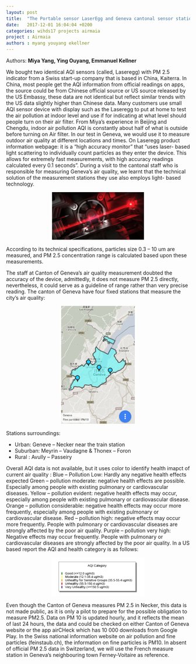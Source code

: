 ```yaml
---
layout: post
title:  "The Portable sensor LaserEgg and Geneva cantonal sensor stations"
date:   2017-12-01 16:04:04 +0200
categories: wihds17 projects airmaia
project : Airmaia
authors : myang youyang ekellner
---
```


Authors: **Miya Yang, Ying Ouyang, Emmanuel Kellner**

We bought two identical AQI sensors (called, Laseregg) with PM 2.5 indicator from a Swiss
start-up company that is based in China, Kaiterra. In China, most people get the AQI
information from official readings on apps, the source could be from Chinese official source or
US source released by the US Embassy, these data are not identical but reflect similar trends
with the US data slightly higher than Chinese data. Many customers use small AQI sensor
device with display such as the Laseregg to put at home to test the air pollution at indoor level
and use if for indicating at what level should people turn on their air filter. From Miya’s
experience in Beijing and Chengdu, indoor air pollution AQI is constantly about half of what is
outside before turning on Air filter. In our test in Geneva, we would use it to measure outdoor
air quality at different locations and times.
On Laseregg product information webpage: it is a “high accuracy monitor” that “uses laser-
based light scattering to individually count particles as they enter the device. This allows for
extremely fast measurements, with high accuracy readings calculated every 0.1 seconds”.
During a visit to the cantonal staff who is responsible for measuring Geneva’s air quality, we
learnt that the technical solution of the measurement stations they use also employs light-
based technology.

<center><img src="/images/airmaia-laser-sensor.png" alt="" width="50%"></center>

According to its technical specifications, particles size 0.3 – 10 um are measured, and PM 2.5
concentration range is calculated based upon these measurements.

The staff at Canton of Geneva’s air quality measurement doubted the accuracy of the device,
admittedly, it does not measure PM 2.5 directly, nevertheless, it could serve as a guideline of
range rather than very precise reading.
The canton of Geneva have four fixed stations that measure the city’s air quality:

<center><img src="/images/airmaia-stations.png" alt="" width="40%"></center>

Stations surroundings:
- Urban: Geneve – Necker near the train station
- Suburban: Meyrin – Vaudagne & Thonex – Foron
- Rural : Avully – Passeiry

Overall AQI data is not available, but it uses color to identify health imapct of current air
quality :
Blue – Pollution Low: Hardly any negative health effects expected
Green – pollution moderate: negative health effects are possible. Especially among people
with existing pulmonary or cardiovascular diseases.
Yellow – pollution evident: negative health effects may occur, especially among people with
existing pulmonary or cardiovascular disease.
Orange – pollution considerable: negative health effects may occur more frequently,
especially among people with existing pulmonary or cardiovascular disease.
Red – pollution high: negative effects may occur more frequently. People with pulmonary or
cardiovascular diseases are strongly affected by the poor air quality.
Purple – pollution very high: Negative effects may occur frequently. People with pulmonary or
cardiovascular diseases are strongly affected by the poor air quality.
In a US based report the AQI and health category is as follows:

<center><img src="/images/airmaia-AQI.png" alt="" width="50%"></center>

Even though the Canton of Geneva measures PM 2.5 in Necker, this data is not made
public, as it is only a pilot to prepare for the possible obligation to measure PM2.5. Data on PM 10 is updated hourly, and it
reflects the mean of last 24 hours, the data and could be checked on either Canton of
Geneva website or the app airCHeck which has 10 000 downloads from Google Play. In the
Swiss national information website on air pollution and fine particles (feinstaub.ch), the
information on fine particles is PM10. In absent of official PM 2.5 data in Switzerland, we will
use the French measure station in Geneva’s neighbouring town Ferney-Voitaire as reference.
